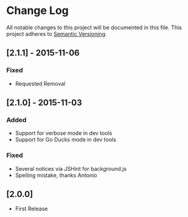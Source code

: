 # Change Log
All notable changes to this project will be documented in this file.
This project adheres to [Semantic Versioning](http://semver.org/).

## [2.1.1] - 2015-11-06
### Fixed
- Requested Removal

## [2.1.0] - 2015-11-03
### Added
- Support for verbose mode in dev tools
- Support for Go Ducks mode in dev tools

### Fixed
- Several notices via JSHint for background.js
- Spelling mistake, thanks Antonio

## [2.0.0]
- First Release
